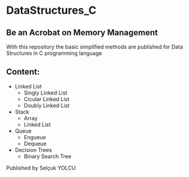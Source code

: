 # **__DataStructures_C__**
## Be an Acrobat on Memory Management
With this repository the basic simplified methods are published for Data Structures in C programming language
## Content:
- Linked List
    * Singly Linked List
    * Cicular Linked List
    * Doubly Linked List
- Stack
    * Array
    * Linked List
- Queue
    * Engueue
    * Dequeue
- Decision Trees
    * Binary Search Tree


Published by Selçuk YOLCU